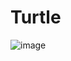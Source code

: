 # Turtle
![image](https://user-images.githubusercontent.com/76249482/209819623-20d2431f-8326-4db8-99c7-690ec4ff4661.png)
